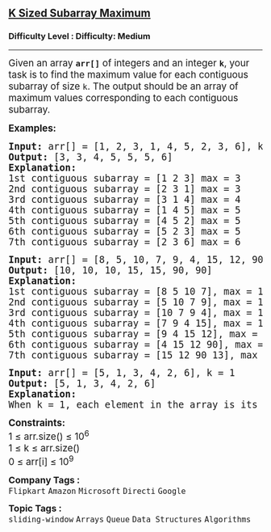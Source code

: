 <h2><a href="https://www.geeksforgeeks.org/problems/maximum-of-all-subarrays-of-size-k3101/1?page=1&category=Queue&sortBy=submissions">K Sized Subarray Maximum</a></h2><h3>Difficulty Level : Difficulty: Medium</h3><hr><div class="problems_problem_content__Xm_eO"><p><span style="font-size: 14pt;">Given an array <strong><code>arr[]</code></strong> of integers and an integer <strong><code>k</code></strong>, your task is to find the maximum value for each contiguous subarray of size <code>k</code>. The output should be an array of maximum values corresponding to each contiguous subarray.</span></p>
<p><span style="font-size: 14pt;"><strong>Examples:</strong></span></p>
<pre><span style="font-size: 14pt;"><strong>Input: </strong>arr[] = [1, 2, 3, 1, 4, 5, 2, 3, 6], k = 3
<strong>Output: </strong>[3, 3, 4, 5, 5, 5, 6] 
<strong>Explanation: </strong>
1st contiguous subarray = [1 2 3] max = 3
2nd contiguous subarray = [2 3 1] max = 3
3rd contiguous subarray = [3 1 4] max = 4
4th contiguous subarray = [1 4 5] max = 5
5th contiguous subarray = [4 5 2] max = 5
6th contiguous subarray = [5 2 3] max = 5
7th contiguous subarray = [2 3 6] max = 6<br></span></pre>
<pre><span style="font-size: 14pt;"><strong>Input: </strong>arr[] = [8, 5, 10, 7, 9, 4, 15, 12, 90, 13], k = 4
<strong>Output: </strong>[10, 10, 10, 15, 15, 90, 90]
<strong>Explanation: 
</strong>1st contiguous subarray = [8 5 10 7], max = 10
2nd contiguous subarray = [5 10 7 9], max = 10
3rd contiguous subarray = [10 7 9 4], max = 10
4th contiguous subarray = [7 9 4 15], max = 15
5th contiguous subarray = [9 4 15 12], max = 15
6th contiguous subarray = [4 15 12 90], max = 90
7th contiguous subarray = [15 12 90 13], max = 90</span></pre>
<pre><span style="font-size: 14pt;"><strong>Input: </strong>arr[] = [5, 1, 3, 4, 2, 6], k = 1
<strong>Output: </strong>[5, 1, 3, 4, 2, 6]
<strong>Explanation: 
</strong>When k = 1, each element in the array is its own subarray, so the output is simply the same array
</span></pre>
<p><span style="font-size: 14pt;"><strong>Constraints:</strong><br>1 ≤ arr.size() ≤ 10<sup>6</sup><br>1 ≤ k ≤ arr.size()<br>0 ≤ arr[i] ≤ 10<sup>9</sup></span></p></div><p><span style=font-size:18px><strong>Company Tags : </strong><br><code>Flipkart</code>&nbsp;<code>Amazon</code>&nbsp;<code>Microsoft</code>&nbsp;<code>Directi</code>&nbsp;<code>Google</code>&nbsp;<br><p><span style=font-size:18px><strong>Topic Tags : </strong><br><code>sliding-window</code>&nbsp;<code>Arrays</code>&nbsp;<code>Queue</code>&nbsp;<code>Data Structures</code>&nbsp;<code>Algorithms</code>&nbsp;